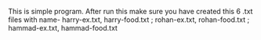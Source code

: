 This is simple program. 
 After run this make sure you have created this 6 .txt files with name- harry-ex.txt, harry-food.txt ; rohan-ex.txt, rohan-food.txt ; hammad-ex.txt, hammad-food.txt
